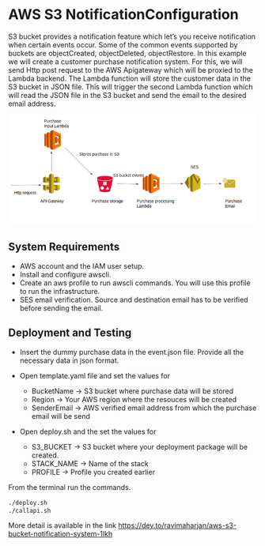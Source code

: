 
# AWS S3 NotificationConfiguration


S3 bucket provides a notification feature which let’s you receive notification when certain events occur. Some of the common events supported by buckets are objectCreated, objectDeleted, objectRestore. In this example we will create a customer purchase notification system. For this, we will send Http post request to the AWS Apigateway which will be proxied to the Lambda backend. The Lambda function will store the customer data in the S3 bucket in JSON file. This will trigger the second Lambda function which will read the JSON file in the S3 bucket and send the email to the desired email address.


![result](<https://github.com/ravimaharjan/s3-lambda-notification/blob/assests/s3-notification.png>)


## System Requirements
* AWS account and the IAM user setup.
* Install and configure awscli. 
* Create an aws profile to run awscli commands. You will use this profile to run the infrastructure.
* SES email verification. Source and destination email has to be verified before sending the email.

## Deployment and Testing
* Insert the dummy purchase data in the event.json file. Provide all the necessary data in json format.
* Open template.yaml file and set the values for
  * BucketName -> S3 bucket where purchase data will be stored
  * Region -> Your AWS region where the resouces will be created
  * SenderEmail -> AWS verified email address from which the purchase email will be send
  
* Open deploy.sh and the set the values for 
  * S3_BUCKET -> S3 bucket where your deployment package will be created.
  * STACK_NAME -> Name of the stack
  * PROFILE -> Profile you created earlier
  
From the terminal run the commands.

```
./deploy.sh
./callapi.sh
```

More detail is available in the link https://dev.to/ravimaharjan/aws-s3-bucket-notification-system-1lkh
